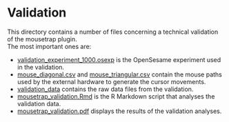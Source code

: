# Validation

This directory contains a number of files concerning a technical validation of the mousetrap plugin.  
The most important ones are:

* [validation_experiment_1000.osexp](validation_experiment_1000.osexp)
  is the OpenSesame experiment used in the validation.
* [mouse_diagonal.csv](mouse_diagonal.csv) and [mouse_triangular.csv](mouse_triangular.csv)
  contain the mouse paths used by the external hardware to generate the cursor movements.
* [validation_data](validation_data)
  contains the raw data files from the validation.
* [mousetrap_validation.Rmd](mousetrap_validation.Rmd)
  is the R Markdown script that analyses the validation data.
* [mousetrap_validation.pdf](mousetrap_validation.pdf)
  displays the results of the validation analyses.
